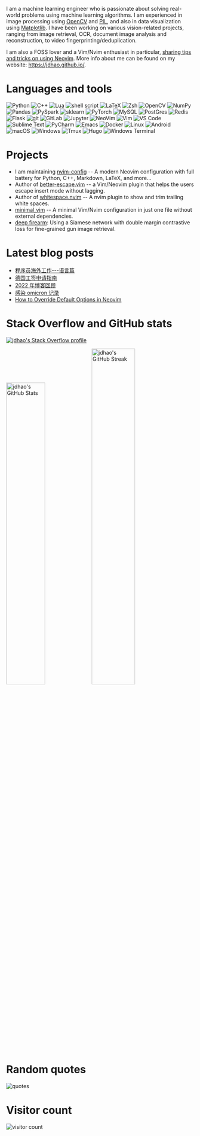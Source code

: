 I am a machine learning engineer who is passionate about solving real-world problems using machine learning algorithms.
I am experienced in image processing using [OpenCV](https://jdhao.github.io/tags/OpenCV/) and [PIL](https://jdhao.github.io/tags/PIL/), and also in data visualization using [Matplotlib](https://jdhao.github.io/tags/Matplotlib/).
I have been working on various vision-related projects, ranging from image retrieval, OCR, document image analysis and reconstruction,
to video fingerprinting/deduplication.

I am also a FOSS lover and a Vim/Nvim enthusiast in particular, [sharing tips and tricks on using Neovim](https://jdhao.github.io/categories/Nvim/).
More info about me can be found on my website: https://jdhao.github.io/.

# Languages and tools

<img alt="Python" src="https://img.shields.io/badge/-Python-ffbc03?&logo=Python&style=for-the-badge" /> <img alt="C++" src="https://img.shields.io/badge/-C++-00599C?&logo=c%2b%2b&style=for-the-badge" /> <img alt="Lua" src="https://img.shields.io/badge/lua-%232C2D72.svg?style=for-the-badge&logo=lua&logoColor=white" /> <img alt="shell script" src="https://img.shields.io/badge/shell_script-%23121011.svg?style=for-the-badge&logo=gnu-bash&logoColor=white"> <img alt="LaTeX" src="https://img.shields.io/badge/latex-%23008080.svg?style=for-the-badge&logo=latex&logoColor=white"> <img alt="Zsh" src="https://img.shields.io/badge/-Zsh-c5d927?&logo=Zsh&style=for-the-badge" /> <img alt="OpenCV" src="https://img.shields.io/badge/opencv-%23white.svg?style=for-the-badge&logo=opencv&logoColor=white"> <img alt="NumPy" src="https://img.shields.io/badge/numpy-%23013243.svg?&style=for-the-badge&logo=numpy&logoColor=white"> <img alt="Pandas" src="https://img.shields.io/badge/pandas-%23150458.svg?style=for-the-badge&logo=pandas&logoColor=white"> <img alt="PySpark" src="https://img.shields.io/badge/PySpark-ffffff?style=for-the-badge&logo=apachespark&logoColor=#E35A16"> <img alt="sklearn" src="https://img.shields.io/badge/scikit_learn-F7931E?style=for-the-badge&logo=scikit-learn&logoColor=white"> <img alt="PyTorch" src="https://img.shields.io/badge/PyTorch-%23EE4C2C.svg?&style=for-the-badge&logo=PyTorch&logoColor=white"> <img alt="MySQL" src="https://img.shields.io/badge/MySQL-005C84?style=for-the-badge&logo=mysql&logoColor=white"> <img alt="PostGres" src="https://img.shields.io/badge/postgres-%23316192.svg?style=for-the-badge&logo=postgresql&logoColor=white"> <img alt="Redis" src="https://img.shields.io/badge/redis-%23DD0031.svg?&style=for-the-badge&logo=redis&logoColor=white"> <img alt="Flask" src="https://img.shields.io/badge/flask-%23000.svg?style=for-the-badge&logo=flask&logoColor=white"> <img alt="git" src="https://img.shields.io/badge/-Git-F05032?&style=for-the-badge&logo=git&logoColor=white" /> <img alt="GitLab" src="https://img.shields.io/badge/gitlab-%23181717.svg?style=for-the-badge&logo=gitlab&logoColor=white"> <img alt="Jupyter" src="https://img.shields.io/badge/jupyter-%23FA0F00.svg?style=for-the-badge&logo=jupyter&logoColor=white"> <img alt="NeoVim" src="https://img.shields.io/badge/NeoVim-%2357A143.svg?&style=for-the-badge&logo=neovim&logoColor=white"> <img alt="Vim" src="https://img.shields.io/badge/-Vim-019833?&logo=Vim&style=for-the-badge" /> <img alt="VS Code" src="https://img.shields.io/static/v1?style=for-the-badge&message=VS+Code&color=007ACC&logo=Visual+Studio+Code&logoColor=FFFFFF&label="> <img alt="Sublime Text" src="https://img.shields.io/static/v1?style=for-the-badge&message=Sublime+Text&color=222222&logo=Sublime+Text&logoColor=FF9800&label="> <img alt="PyCharm" src="https://img.shields.io/static/v1?style=for-the-badge&message=PyCharm&color=000000&logo=PyCharm&logoColor=FFFFFF&label="> <img alt="Emacs" src="https://img.shields.io/badge/Emacs-%237F5AB6.svg?&style=for-the-badge&logo=gnu-emacs&logoColor=white"> <img alt="Docker" src="https://img.shields.io/badge/-Docker-46a2f1?&style=for-the-badge&logo=docker&logoColor=white" /> <img alt="Linux" src="https://img.shields.io/badge/Linux-FCC624?style=for-the-badge&logo=linux&logoColor=black"> <img alt="Android" src="https://img.shields.io/badge/Android-3DDC84?style=for-the-badge&logo=android&logoColor=white"> <img alt="macOS" src="https://img.shields.io/badge/mac%20os-000000?style=for-the-badge&logo=apple&logoColor=white"> <img alt="Windows" src="https://img.shields.io/badge/Windows-0078D6?style=for-the-badge&logo=windows&logoColor=white"> <img alt="Tmux" src="https://img.shields.io/badge/tmux-1BB91F?style=for-the-badge&logo=tmux&logoColor=white"> <img alt="Hugo" src="https://img.shields.io/badge/Hugo-FF4088?style=for-the-badge&logo=hugo&logoColor=white"> <img alt="Windows Terminal" src="https://img.shields.io/badge/windows%20terminal-4D4D4D?style=for-the-badge&logo=windows%20terminal&logoColor=white">

# Projects

+ I am maintaining [nvim-config](https://github.com/jdhao/nvim-config) -- A modern Neovim configuration with full battery for Python, C++, Markdown, LaTeX, and more...
+ Author of [better-escape.vim](https://github.com/jdhao/better-escape.vim) -- a Vim/Neovim plugin that helps the users escape insert mode without lagging.
+ Author of [whitespace.nvim](https://github.com/jdhao/whitespace.nvim) -- A nvim plugin to show and trim trailing white spaces.
+ [minimal_vim](https://github.com/jdhao/minimal_vim) -- A minimal Vim/Nvim configuration in just one file without external dependencies.
+ [deep firearm](https://github.com/jdhao/deep_firearm): Using a Siamese network with double margin contrastive loss for fine-grained gun image retrieval.

# Latest blog posts

<!-- BLOG-POST-LIST:START -->
- [程序员海外工作---语言篇](https://jdhao.github.io/2023/02/18/work_overseas_english/)
- [德国工签申请指南](https://jdhao.github.io/2023/01/18/german_work_visa_guide/)
- [2022 年博客回顾](https://jdhao.github.io/2023/01/06/blog-2022/)
- [感染 omicron 记录](https://jdhao.github.io/2023/01/02/i-got-covid/)
- [How to Override Default Options in Neovim](https://jdhao.github.io/2022/12/02/nvim-override-default-options/)
<!-- BLOG-POST-LIST:END -->

# Stack Overflow and GitHub stats

[![jdhao's Stack Overflow profile](https://stackoverflow-card.vercel.app/?userID=6064933&theme=solarized-light)](https://stackoverflow.com/users/6064933/jdhao)

<img alt="jdhao's GitHub Stats" width="45.5%" src="https://github-readme-stats.vercel.app/api?username=jdhao&hide_title=false&theme=solarized-light&show_icons=true&count_private=true&hide_border=true"><img alt="jdhao's GitHub Streak" src="https://github-readme-streak-stats.herokuapp.com?user=jdhao&theme=solarized-light&hide_border=true" width="48%">

# Random quotes

<img alt="quotes" src="https://quotes-github-readme.vercel.app/api?type=horizontal&theme=default">

# Visitor count

<img src="https://gpvc.arturio.dev/jdhao" alt="visitor count"/>
